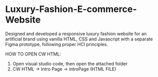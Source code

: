 # Luxury-Fashion-E-commerce-Website
Designed and developed a responsive luxury fashion website for an artificial brand using vanilla HTML, CSS and Javascript with a separate Figma prototype, following proper HCI principles.

HOW TO OPEN CW HTML:
1. Open visual studio code, then open the attached folder
2. CW HTML -> Intro Page -> introPage (HTML FILE)
